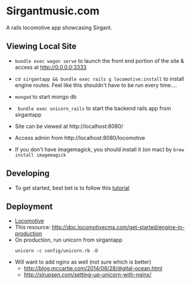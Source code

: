 # Sirgantmusic.com
A rails locomotive app showcasing Sirgant.

## Viewing Local Site
* ```bundle exec wagon serve``` to launch the front end portion of the site & access at http://0.0.0.0:3333
* ```cd sirgantapp && bundle exec rails g locomotive:install``` to install engine routes. Feel like this shouldn't have to be run every time....
* ```mongod``` to start mongo db
* ``` bundle exec unicorn_rails``` to start the backend rails app from sirgantapp
* Site can be viewed at http://localhost:8080/
* Access admin from http://localhost:8080/locomotive


* If you don't have imagemagick, you should install it (on mac) by ```brew install imagemagick```

## Developing
* To get started, best bet is to follow this [tutorial](http://doc.locomotivecms.com/get-started/create-your-first-site)

## Deployment
* [Locomotive](http://doc.locomotivecms.com/get-started/deployment)
* This resource: http://doc.locomotivecms.com/get-started/engine-in-production
* On production, run unicorn from sirgantapp
    ```
    unicorn -c config/unicorn.rb -D
    ```
* Will want to add nginx as well (not sure which is better)
    * http://blog.mccartie.com/2014/08/28/digital-ocean.html
    * http://sirupsen.com/setting-up-unicorn-with-nginx/
